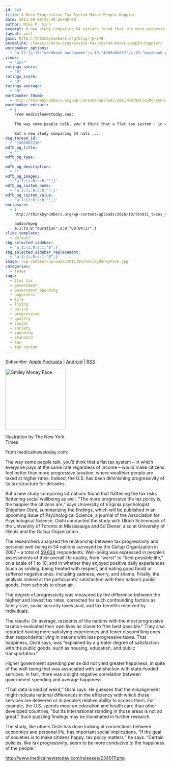 ```yaml
---
id: 249
title: A More Progressive Tax System Makes People Happier
date: 2011-09-08T22:49:26+00:00
author: Mike P. Sinn
excerpt: A new study comparing 54 nations found that the more progressive the tax policy is, the happier the citizens are.
layout: post
guid: http://thinkbynumbers.org/blog/?p=249
permalink: /taxes/a-more-progressive-tax-system-makes-people-happier/
wordbooker_options:
  - 'a:12:{s:18:"wordbook_noncename";s:10:"4680a0d5f2";s:18:"wordbook_page_post";s:15:"227151724000676";s:18:"wordbook_orandpage";s:1:"2";s:23:"wordbook_default_author";s:1:"2";s:23:"wordbook_extract_length";s:3:"400";s:19:"wordbook_actionlink";s:3:"100";s:26:"wordbooker_publish_default";s:2:"on";s:27:"wordbooker_publish_override";s:2:"on";s:19:"wordbook_thumb_only";s:2:"on";s:18:"wordbook_attribute";s:0:"";s:29:"wordbooker_status_update_text";s:0:"";s:20:"wordbook_comment_get";s:2:"on";}'
views:
  - "257"
ratings_users:
  - "0"
ratings_score:
  - "0"
ratings_average:
  - "0"
wordbooker_thumb:
  - http://thinkbynumbers.org/wp-content/uploads/2011/09/SmileyMoneyFace-90x90.jpg
wordbooker_extract:
  - |
    From medicalnewstoday.com:
    
    The way some people talk, you'd think that a flat tax system - in which everyone pays at the same rate regardless of income - would make citizens feel better than more progressive taxation, where wealthier people are taxed at higher rates. Indeed, the U.S. has been diminishing progressivity of its tax structure for decades.
    
    But a new study comparing 54 nati ...
dsq_thread_id:
  - "1505007210"
wdfb_og_title:
  - ""
wdfb_og_type:
  - ""
wdfb_og_description:
  - ""
wdfb_og_images:
  - 'a:1:{i:0;s:0:"";}'
wdfb_og_custom_name:
  - 'a:1:{i:0;s:0:"";}'
wdfb_og_custom_value:
  - 'a:1:{i:0;s:0:"";}'
enclosure:
  - |
    http://thinkbynumbers.org/wp-content/uploads/2016/10/tbn011_taxes_make_us_happy.mp3
    
    audio/mpeg
    a:1:{s:8:"duration";s:8:"00:04:17";}
slide_template:
  - default
sbg_selected_sidebar:
  - 'a:1:{i:0;s:1:"0";}'
sbg_selected_sidebar_replacement:
  - 'a:1:{i:0;s:1:"0";}'
image: /wp-content/uploads/2011/09/SmileyMoneyFace.jpg
categories:
  - Taxes
tags:
  - flat tax
  - government
  - Government Spending
  - happiness
  - life
  - living
  - policy
  - progressive
  - quality
  - social
  - society
  - spending
  - standard
  - tax
  - tax system
---
```

<div class="powerpress_player" id="powerpress_player_7794">
</div>

<p class="powerpress_links powerpress_subscribe_links">
  Subscribe: <a href="https://itunes.apple.com/us/podcast/think-by-numbers/id660714690?mt=2&ls=1#episodeGuid=http%3A%2F%2Fthinkbynumbers.org%2Fblog%2F%3Fp%3D249" class="powerpress_link_subscribe powerpress_link_subscribe_itunes" title="Subscribe on Apple Podcasts" rel="nofollow">Apple Podcasts</a> | <a href="https://subscribeonandroid.com/thinkbynumbers.org/feed/podcast/" class="powerpress_link_subscribe powerpress_link_subscribe_android" title="Subscribe on Android" rel="nofollow">Android</a> | <a href="https://thinkbynumbers.org/feed/podcast/" class="powerpress_link_subscribe powerpress_link_subscribe_rss" title="Subscribe via RSS" rel="nofollow">RSS</a>
</p>

<div id="attachment_519" style="width: 200px" class="wp-caption alignleft">
  <img aria-describedby="caption-attachment-519" class="size-full wp-image-519 " title="Smiley Money Face" src="https://i1.wp.com/thinkbynumbers.org/wp-content/uploads/2011/09/SmileyMoneyFace.jpg?resize=190%2C190" alt="Smiley Money Face" width="190" height="190" srcset="https://i1.wp.com/thinkbynumbers.org/wp-content/uploads/2011/09/SmileyMoneyFace.jpg?w=190&ssl=1 190w, https://i1.wp.com/thinkbynumbers.org/wp-content/uploads/2011/09/SmileyMoneyFace.jpg?resize=150%2C150&ssl=1 150w, https://i1.wp.com/thinkbynumbers.org/wp-content/uploads/2011/09/SmileyMoneyFace.jpg?resize=480%2C480&ssl=1 480w, https://i1.wp.com/thinkbynumbers.org/wp-content/uploads/2011/09/SmileyMoneyFace.jpg?resize=44%2C44&ssl=1 44w" sizes="(max-width: 190px) 100vw, 190px" data-recalc-dims="1" />
  
  <p id="caption-attachment-519" class="wp-caption-text">
    Illustration by The New York Times
  </p>
</div>

From medicalnewstoday.com:

The way some people talk, you&#8217;d think that a flat tax system &#8211; in which everyone pays at the same rate regardless of income &#8211; would make citizens feel better than more progressive taxation, where wealthier people are taxed at higher rates. Indeed, the U.S. has been diminishing progressivity of its tax structure for decades.

But a new study comparing 54 nations found that flattening the tax risks flattening social wellbeing as well. &#8220;The more progressive the tax policy is, the happier the citizens are,&#8221; says University of Virginia psychologist Shigehiro Oishi, summarizing the findings, which will be published in an upcoming issue of Psychological Science, a journal of the Association for Psychological Science. Oishi conducted the study with Ulrich Schimmack of the University of Toronto at Mississauga and Ed Diener, also at University of Illinois and the Gallup Organization.

The researchers analyzed the relationship between tax progressivity and personal well-being in 54 nations surveyed by the Gallup Organization in 2007 &#8211; a total of [59,634](http://www.sharing.org/information-centre/reports/financing-global-sharing-economy-part-three-1-taxing-financial) respondents. Well-being was expressed in people&#8217;s assessments of their overall life quality, from &#8220;worst&#8221; to &#8220;best possible life,&#8221; on a scale of 1 to 10; and in whether they enjoyed positive daily experiences (such as smiling, being treated with respect, and eating good food) or suffered negative ones, including sadness, worry, and shame. Finally, the analysis looked at the participants&#8217; satisfaction with their nation&#8217;s public goods, from schools to clean air.

The degree of progressivity was measured by the difference between the highest and lowest tax rates, corrected for such confounding factors as family size, social security taxes paid, and tax benefits received by individuals.

The results: On average, residents of the nations with the most progressive taxation evaluated their own lives as closer to &#8220;the best possible.&#8221; They also reported having more satisfying experiences and fewer discomfiting ones than respondents living in nations with less progressive taxes. That happiness, Oishi says, was &#8220;explained by a greater degree of satisfaction with the public goods, such as housing, education, and public transportation.&#8221;

Higher government spending per se did not yield greater happiness, in spite of the well-being that was associated with satisfaction with state-funded services. In fact, there was a slight negative correlation between government spending and average happiness.

&#8220;That data is kind of weird,&#8221; Oishi says. He guesses that the misalignment might indicate national differences in the efficiency with which those services are delivered or in people&#8217;s relative ability to access them. For example, the U.S. spends more on education and health care than other developed countries, &#8220;but its international standing in those areas is not so great.&#8221; Such puzzling findings may be illuminated in further research.

The study, like others Oishi has done looking at connections between economics and personal life, has important social implications. &#8220;If the goal of societies is to make citizens happy, tax policy matters,&#8221; he says. &#8220;Certain policies, like tax progressivity, seem to be more conducive to the happiness of the people.&#8221;

<http://www.medicalnewstoday.com/releases/234017.php>

&nbsp;